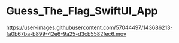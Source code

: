 # Guess_The_Flag_SwiftUI_App


https://user-images.githubusercontent.com/57044497/143686213-fa0b67ba-b899-42e6-9a25-d3cb5582fec6.mov


